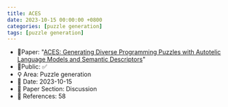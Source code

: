 ```yaml
---
title: ACES
date: 2023-10-15 00:00:00 +0800
categories: [puzzle generation]
tags: [puzzle generation]
---
```


- 📙Paper: "[ACES: Generating Diverse Programming Puzzles with Autotelic Language Models and Semantic Descriptors](https://www.semanticscholar.org/paper/ACES%3A-Generating-Diverse-Programming-Puzzles-with-Pourcel-Colas/d7d996240798009aeb8b3d0cf21b42dc5b8e4023)"
- 🔑Public: ✅
- ⚲ Area: Puzzle generation
- 📅 Date: 2023-10-15
- 🔎 Paper Section: Discussion
- 📝 References: 58
